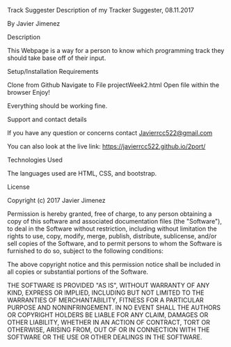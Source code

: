 Track Suggester
Description of my Tracker Suggester, 08.11.2017

By Javier Jimenez

Description

This Webpage is a way for a person to know which programming track they should take base off of their input.

Setup/Installation Requirements

Clone from Github
Navigate to File projectWeek2.html
Open file within the browser
Enjoy!

Everything should be working fine.

Support and contact details

If you have any question or concerns contact Javierrcc522@gmail.com

You can also look at the live link: https://javierrcc522.github.io/2port/

Technologies Used

The languages used are HTML, CSS, and bootstrap.

License

Copyright (c) 2017 Javier Jimenez

Permission is hereby granted, free of charge, to any person obtaining a copy of this software and associated documentation files (the "Software"), to deal in the Software without restriction, including without limitation the rights to use, copy, modify, merge, publish, distribute, sublicense, and/or sell copies of the Software, and to permit persons to whom the Software is furnished to do so, subject to the following conditions:

The above copyright notice and this permission notice shall be included in all copies or substantial portions of the Software.

THE SOFTWARE IS PROVIDED "AS IS", WITHOUT WARRANTY OF ANY KIND, EXPRESS OR IMPLIED, INCLUDING BUT NOT LIMITED TO THE WARRANTIES OF MERCHANTABILITY, FITNESS FOR A PARTICULAR PURPOSE AND NONINFRINGEMENT. IN NO EVENT SHALL THE AUTHORS OR COPYRIGHT HOLDERS BE LIABLE FOR ANY CLAIM, DAMAGES OR OTHER LIABILITY, WHETHER IN AN ACTION OF CONTRACT, TORT OR OTHERWISE, ARISING FROM, OUT OF OR IN CONNECTION WITH THE SOFTWARE OR THE USE OR OTHER DEALINGS IN THE SOFTWARE.
